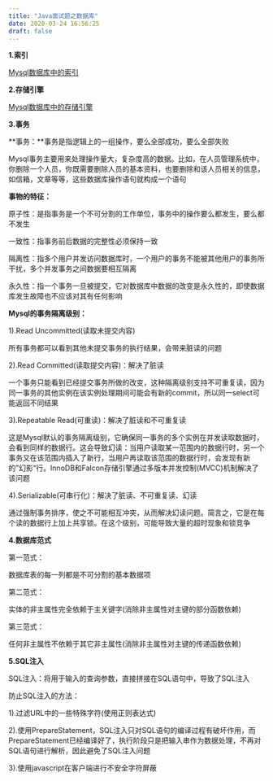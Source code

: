 ```yaml
---
title: "Java面试题之数据库"
date: 2020-03-24 16:56:25
draft: false
---
```

**1.索引**

[Mysql数据库中的索引](https://blog.csdn.net/ys_230014/article/details/88773918)

**2.存储引擎**

[Mysql数据库中的存储引擎](https://blog.csdn.net/ys_230014/article/details/88778960)

**3.事务**

**事务：**事务是指逻辑上的一组操作，要么全部成功，要么全部失败

Mysql事务主要用来处理操作量大，复杂度高的数据。比如，在人员管理系统中，你删除一个人员，你既需要删除人员的基本资料，也要删除和该人员相关的信息，如信箱，文章等等，这些数据库操作语句就构成一个语句

**事物的特征：**

原子性：是指事务是一个不可分割的工作单位，事务中的操作要么都发生，要么都不发生

一致性：指事务前后数据的完整性必须保持一致

隔离性：指多个用户并发访问数据库时，一个用户的事务不能被其他用户的事务所干扰，多个并发事务之间数据要相互隔离

永久性：指一个事务一旦被提交，它对数据库中数据的改变是永久性的，即使数据库发生故障也不应该对其有任何影响

**Mysql的事务隔离级别：**

1).Read Uncommitted(读取未提交内容)

所有事务都可以看到其他未提交事务的执行结果，会带来脏读的问题

2).Read Committed(读取提交内容)：解决了脏读

一个事务只能看到已经提交事务所做的改变，这种隔离级别支持不可重复读，因为同一事务的其他实例在该实例处理期间可能会有新的commit，所以同一select可能返回不同结果

3).Repeatable Read(可重读)：解决了脏读和不可重复读

这是Mysql默认的事务隔离级别，它确保同一事务的多个实例在并发读取数据时，会看到同样的数据行。这会导致幻读：当用户读取某一范围内的数据行时，另一个事务又在该范围内插入了新行，当用户再读取该范围的数据行时，会发现有新的”幻影“行。InnoDB和Falcon存储引擎通过多版本并发控制(MVCC)机制解决了该问题

4).Serializable(可串行化)：解决了脏读、不可重复读、幻读

通过强制事务排序，使之不可能相互冲突，从而解决幻读问题。简言之，它是在每个读的数据行上加上共享锁。在这个级别，可能导致大量的超时现象和锁竞争

**4.数据库范式**

第一范式：

数据库表的每一列都是不可分割的基本数据项

第二范式：

实体的非主属性完全依赖于主关键字(消除非主属性对主键的部分函数依赖)

第三范式：

任何非主属性不依赖于其它非主属性(消除非主属性对主键的传递函数依赖)

**5.SQL注入**

SQL注入：将用于输入的查询参数，直接拼接在SQL语句中，导致了SQL注入

防止SQL注入的方法：

1).过滤URL中的一些特殊字符(使用正则表达式)

2).使用PrepareStatement，SQL注入只对SQL语句的编译过程有破坏作用，而PrepareStatement已经编译好了，执行阶段只是把输入串作为数据处理，不再对SQL语句进行解析，因此避免了SQL注入问题

3).使用javascript在客户端进行不安全字符屏蔽